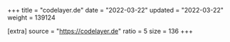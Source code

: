 +++
title = "codelayer.de"
date = "2022-03-22"
updated = "2022-03-22"
weight = 139124

[extra]
source = "https://codelayer.de"
ratio = 5
size = 136
+++
